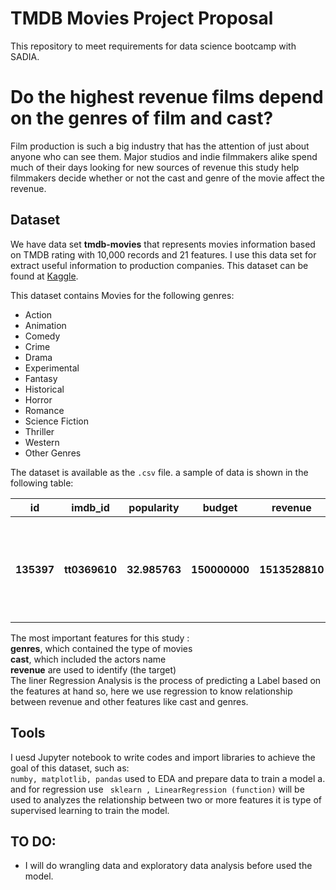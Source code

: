 # TMDB Movies Project Proposal 

This repository to meet requirements for data science bootcamp with SADIA.


# Do the highest revenue films depend on the genres of film and cast?

 Film production is such a big industry that has the attention of just about anyone who can see them.
 Major studios and indie filmmakers alike spend much of their days looking for new sources of revenue 
 this study help filmmakers decide whether or not the cast and genre of the movie affect the revenue.

## Dataset
We have data set **tmdb-movies** that represents movies information based on TMDB rating with 10,000 records
and 21 features. I use this data set for extract useful information to production companies.
This dataset can be found at [Kaggle](https://www.kaggle.com/tmdb/tmdb-movie-metadata).


This dataset contains Movies for the following genres:

- Action 
- Animation 
- Comedy 
- Crime 
- Drama 
- Experimental 
- Fantasy 
- Historical 
- Horror 
- Romance 
- Science Fiction 
- Thriller 
- Western 
- Other Genres

The dataset is available as the ```.csv``` file. a sample of data is shown in the following table:
<table width="100%">
 <tr>
  <th>id</th><th>imdb_id</th><th>popularity</th><th>budget</th><th>revenue</th><th>original_title</th><th>cast</th><th>homepage</th><th>director</th><th>tagline</th><th>keywords</th><th>overview</th><th>runtime</th><th>genres</th><th>production_companies</th><th>release_date</th><th>vote_count</th><th>vote_average</th><th>release_year</th><th>budget_adj</th><th>revenue_adj</th>
 </tr>
 <tr>
  <th>135397</th><th>tt0369610</th><th>32.985763</th><th>150000000</th><th>1513528810</th><th>Jurassic World</th><th>Chris Pratt|Bryce Dallas Howard|Irrfan Khan|Vi...</th><th>http://www.jurassicworld.com/</th><th>Colin Trevorrow</th><th>The park is open.</th><th>monster|dna|tyrannosaurus rex|velociraptor|island</th><th>Twenty-two years after the events of Jurassic ...</th><th>124</th><th>Action|Adventure|Science Fiction|Thriller</th><th>Universal Studios|Amblin Entertainment|Legenda...</th><th>6/9/15</th><th>5562</th><th>6.5</th><th>2015</th><th>1.379999e+08</th><th>1.392446e+09</th>
 </tr>
</table>


The most important features for this study :<br>
**genres**, which contained the type of movies <br>
**cast**, which included the actors name <br>
**revenue** are used to identify (the target) <br>
The liner Regression Analysis is the process of predicting a Label based on the features at hand
so, here we use regression to know relationship between revenue and other features like cast and genres.


## Tools
I uesd Jupyter notebook to write codes and import libraries to achieve the goal of this dataset, such as:<br>
```numby, matplotlib, pandas``` used to EDA and prepare data to train a model a.<br>
and for regression use  ``` sklearn , LinearRegression (function)``` will be used to analyzes the relationship between two or more features
it is type of supervised learning to train the model. 

## **TO DO**: 
- I will do wrangling data and exploratory data analysis before used the model.  

